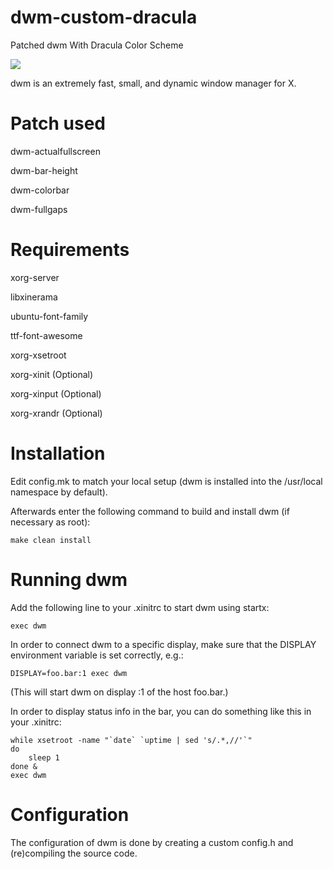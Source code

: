 # dwm-custom-dracula
Patched dwm With Dracula Color Scheme 

<img src="https://github.com/ep-cst0n/dwm-custom-dracula/blob/main/2022-01-14_09-42.png?raw=true" />

dwm is an extremely fast, small, and dynamic window manager for X.

# Patch used
dwm-actualfullscreen

dwm-bar-height

dwm-colorbar

dwm-fullgaps

# Requirements
xorg-server

libxinerama

ubuntu-font-family

ttf-font-awesome

xorg-xsetroot

xorg-xinit (Optional)

xorg-xinput (Optional)

xorg-xrandr (Optional)

# Installation
Edit config.mk to match your local setup (dwm is installed into
the /usr/local namespace by default).

Afterwards enter the following command to build and install dwm (if
necessary as root):

    make clean install


# Running dwm
Add the following line to your .xinitrc to start dwm using startx:

    exec dwm

In order to connect dwm to a specific display, make sure that
the DISPLAY environment variable is set correctly, e.g.:

    DISPLAY=foo.bar:1 exec dwm

(This will start dwm on display :1 of the host foo.bar.)

In order to display status info in the bar, you can do something
like this in your .xinitrc:

    while xsetroot -name "`date` `uptime | sed 's/.*,//'`"
    do
    	sleep 1
    done &
    exec dwm


# Configuration
The configuration of dwm is done by creating a custom config.h
and (re)compiling the source code.
